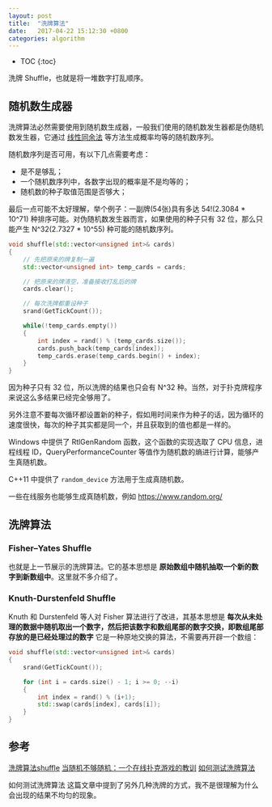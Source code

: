 ```yaml
---
layout: post
title:  "洗牌算法"
date:   2017-04-22 15:12:30 +0800
categories: algorithm
---
```


* TOC
{:toc}

洗牌 Shuffle，也就是将一堆数字打乱顺序。

## 随机数生成器

洗牌算法必然需要使用到随机数生成器，一般我们使用的随机数发生器都是伪随机数发生器，它通过 [线性同余法](https://zh.wikipedia.org/zh-cn/%E7%B7%9A%E6%80%A7%E5%90%8C%E9%A4%98%E6%96%B9%E6%B3%95) 等方法生成概率均等的随机数序列。

随机数序列是否可用，有以下几点需要考虑：
- 是不是够乱；
- 一个随机数序列中，各数字出现的概率是不是均等的；
- 随机数的种子取值范围是否够大；

最后一点可能不太好理解，举个例子：一副牌(54张)具有多达 54!(2.3084 * 10^71) 种排序可能。对伪随机数发生器而言，如果使用的种子只有 32 位，那么只能产生 N^32(2.7327 * 10^55) 种可能的随机数序列。

```cpp
void shuffle(std::vector<unsigned int>& cards)
{
    // 先把原来的牌复制一遍
    std::vector<unsigned int> temp_cards = cards;

    // 把原来的牌清空，准备接收打乱后的牌
    cards.clear();

    // 每次洗牌都重设种子
    srand(GetTickCount());

    while(!temp_cards.empty())
    {
        int index = rand() % (temp_cards.size());
        cards.push_back(temp_cards[index]);
        temp_cards.erase(temp_cards.begin() + index);
    }
}
```

因为种子只有 32 位，所以洗牌的结果也只会有 N^32 种。当然，对于扑克牌程序来说这么多结果已经完全够用了。

另外注意不要每次循环都设置新的种子，假如用时间来作为种子的话，因为循环的速度很快，每次的种子其实都是同一个，并且获取到的值也都是一样的。

Windows 中提供了 RtlGenRandom 函数，这个函数的实现选取了 CPU 信息，进程线程 ID，QueryPerformanceCounter 等值作为随机数的熵进行计算，能够产生真随机数。

C++11 中提供了 `random_device` 方法用于生成真随机数。

一些在线服务也能够生成真随机数，例如 https://www.random.org/


## 洗牌算法

### Fisher–Yates Shuffle

也就是上一节展示的洗牌算法。它的基本思想是 **原始数组中随机抽取一个新的数字到新数组中**。这里就不多介绍了。

### Knuth-Durstenfeld Shuffle

Knuth 和 Durstenfeld 等人对 Fisher 算法进行了改进，其基本思想是 **每次从未处理的数据中随机取出一个数字，然后把该数字和数组尾部的数字交换，即数组尾部存放的是已经处理过的数字** 它是一种原地交换的算法，不需要再开辟一个数组：

```cpp
void shuffle(std::vector<unsigned int>& cards)
{
    srand(GetTickCount());

    for (int i = cards.size() - 1; i >= 0; --i)
    {
        int index = rand() % (i+1);
        std::swap(cards[index], cards[i]);
    }
}
```

## 参考

[洗牌算法shuffle](http://www.tuicool.com/articles/qIjqQzb)
[当随机不够随机：一个在线扑克游戏的教训](http://blog.jobbole.com/64897/)
[如何测试洗牌算法](http://coolshell.cn/articles/8593.html)

如何测试洗牌算法 这篇文章中提到了另外几种洗牌的方式，我不是很理解为什么会出现的结果不均匀的现象。